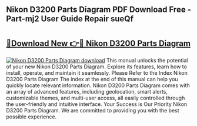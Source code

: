 ## Nikon D3200 Parts Diagram PDF Download Free - Part-mj2 User Guide Repair sueQf

# <h2><a href="http://dfssz8.blite.top/?on=Nikon+D3200+Parts+Diagram">🔗Download New 👉🔴 Nikon D3200 Parts Diagram</a></h2>

[![Nikon D3200 Parts Diagram download](https://i.imgur.com/lujVjoI.png)](http://dfssz8.blite.top/?on=Nikon+D3200+Parts+Diagram)
This manual unlocks the potential of your new Nikon D3200 Parts Diagram. Explore its features, learn how to install, operate, and maintain it seamlessly. Please Refer to the Index Nikon D3200 Parts Diagram The index at the end of this manual can help you quickly locate relevant information. Nikon D3200 Parts Diagram comes with an array of advanced features, including geolocation, smart alerts, customizable themes, and multi-user access, all easily controlled through the user-friendly and intuitive interface. Your Success is Our Priority Nikon D3200 Parts Diagram. We are committed to providing you with the best possible experience.
